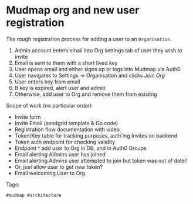# Mudmap org and new user registration

The rough registration process for adding a user to an `Organisation`.

1. Admin account enters email into Org settings tab of user they wish to invite
2. Email is sent to them with a short lived key
3. User opens email and either signs up or logs into Mudmap via Auth0
4. User navigates to Settings -> Organisation and clicks *Join Org*
5. User enters key from email
6. If key is expired, alert user and admin
7. Otherwise, add user to Org and remove them from existing

Scope of work (no particular order)

- Invite form
- Invite Email (sendgrid template & Go code)
- Registration flow documentation with video
- Token/Key table for tracking purposes, auth'ing Invites on backend 
- Token auth endpoint for checking validity
- Endpoint ^ add user to Org in DB, and in Auth0 Groups
- Email alerting Admins user has joined
- Email alerting Admins user attempted to join but token was out of date?
- Or, just allow user to get new token?
- Email welcoming User to Org

Tags:

    #mudmap #architecture

